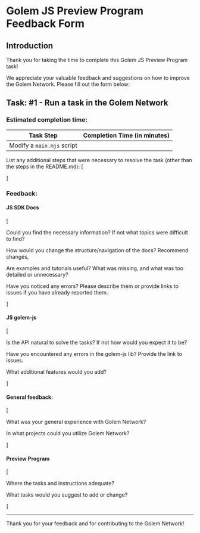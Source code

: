 # Golem JS Preview Program Feedback Form

## Introduction

Thank you for taking the time to complete this Golem JS Preview Program task!

We appreciate your valuable feedback and suggestions on how to improve the Golem Network.
Please fill out the form below:

## Task: #1 - Run a task in the Golem Network

### Estimated completion time:

| Task Step                  | Completion Time (in minutes) |
| -------------------------- | ---------------------------- |
| Modify a `main.mjs` script |                              |

List any additional steps that were necessary to resolve the task (other than the steps in the README.md):
[


]

### Feedback:

#### JS SDK Docs

[

Could you find the necessary information? If not what topics were difficult to find?

How would you change the structure/navigation of the docs? Recommend changes,

Are examples and tutorials useful? What was missing, and what was too detailed or unnecessary?

Have you noticed any errors? Please describe them or provide links to issues if you have already reported them.

]

#### JS golem-js

[
    
Is the API natural to solve the tasks? If not how would you expect it to be?

Have you encountered any errors in the golem-js lib? Provide the link to issues.

What additional features would you add?

]

#### General feedback:

[

What was your general experience with Golem Network?

In what projects could you utilize Golem Network?

]

#### Preview Program

[

Where the tasks and instructions adequate? 

What tasks would you suggest to add or change?

]

---

Thank you for your feedback and for contributing to the Golem Network!
